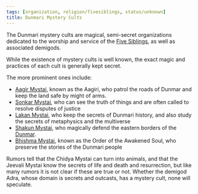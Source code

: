 ```yaml
---
tags: [organization, religion/fivesiblings, status/unknown]
title: Dunmari Mystery Cults
---
```



The Dunmari mystery cults are magical, semi-secret organizations dedicated to the worship and service of the [Five Siblings](<../../cosmology/religions/five-siblings/five-siblings.md>), as well as associated demigods. 

While the existence of mystery cults is well known, the exact magic and practices of each cult is generally kept secret. 

The more prominent ones include:
- [Aagir Mystai](<./aagir-mystai.md>), known as the Aagiri, who patrol the roads of Dunmar and keep the land safe by might of arms. 
- [Sonkar Mystai](<./sonkar-mystai.md>), who can see the truth of things and are often called to resolve disputes of justice
- [Lakan Mystai](<./lakan-mystai.md>), who keep the secrets of Dunmari history, and also study the secrets of metaphysics and the multiverse
- [Shakun Mystai](<./shakun-mystai.md>), who magically defend the eastern borders of the [Dunmar](<../../gazetteer/greater-dunmar/realms/dunmar/dunmar.md>).
- [Bhishma Mystai](<./order-of-the-awakened-soul.md>), known as the Order of the Awakened Soul, who preserve the stories of the Dunmari people

Rumors tell that the Chidya Mystai can turn into animals, and that the Jeevali Mystai know the secrets of life and death and resurrection, but like many rumors it is not clear if these are true or not. Whether the demigod Adra, whose domain is secrets and outcasts, has a mystery cult, none will speculate. 